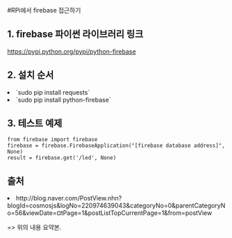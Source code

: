 #RPi에서 firebase 접근하기


## 1. firebase 파이썬 라이브러리 링크
https://pypi.python.org/pypi/python-firebase

## 2. 설치 순서
<li>`sudo pip install requests`
<li>`sudo pip install python-firebase`

## 3. 테스트 예제
    from firebase import firebase
    firebase = firebase.FirebaseApplication("[firebase database address]", None)
    result = firebase.get('/led', None)

## 출처
<li> http://blog.naver.com/PostView.nhn?blogId=cosmosjs&logNo=220974639043&categoryNo=0&parentCategoryNo=56&viewDate=&currentPage=1&postListTopCurrentPage=1&from=postView

=> 위의 내용 요약본.
